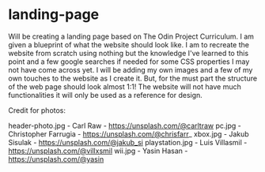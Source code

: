 # landing-page
Will be creating a landing page based on The Odin Project Curriculum. I am given a blueprint of what the website should look like. I am to recreate the website from scratch using nothing but the knowledge I've learned to this point and a few google searches if needed for some CSS properties I may not have come across yet. I will be adding my own images and a few of my own touches to the website as I create it. But, for the must part the structure of the web page should look almost 1:1! The website will not have much functionalities it will only be used as a reference for design.



Credit for photos:

header-photo.jpg - Carl Raw - https://unsplash.com/@carltraw
pc.jpg - Christopher Farrugia - https://unsplash.com/@chrisfarr_
xbox.jpg - Jakub Sisulak - https://unsplash.com/@jakub_si
playstation.jpg - Luis Villasmil - https://unsplash.com/@villxsmil
wii.jpg - Yasin Hasan - https://unsplash.com/@yasin
